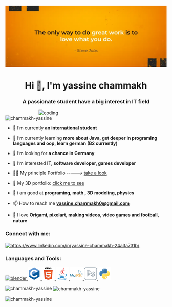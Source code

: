 ![logo](https://github.com/chammakh-yassine/chammakh-yassine/blob/main/Screenshot%202024-07-25%20044920.png)
<h1 align="center">Hi 👋, I'm yassine chammakh</h1>
<h3 align="center">A passionate student have a big interest in IT field</h3>

<img align ="right" alt="coding" width="400" src="https://media.licdn.com/dms/image/D5612AQHmfXu03WIBhA/article-cover_image-shrink_720_1280/0/1689012633580?e=2147483647&v=beta&t=tLTJ7NRLZEh7NzJTurK5kVFyZuhqvEo_QRXMfZEilPs">

<p align="left"> <img src="https://komarev.com/ghpvc/?username=chammakh-yassine&label=Profile%20views&color=0e75b6&style=flat" alt="chammakh-yassine" /> </p>

- 🔭 I’m currently **an international student**

- 🌱 I’m currently learning **more about Java, get deeper in programing languages and oop, learn german** **(B2 currently)**

- 👯 I’m looking for **a chance in Germany**

- 🤝 I’m interested **IT, software developer, games developer**

- 👨‍💻 My principle Portfolio -----> [take a look](https://chammakh-yassine.github.io/yassine.chammakh/)

- 🌱 My 3D portfolio: [click me to see](https://itdexter0.github.io/yassine3D.github.io/index.html)

- 💬 i am good at **programing, math , 3D modeling, physics**

- 📫 How to reach me **yassine.chammakh0@gmail.com**

- 👯 I love **Origami, pixelart, making videos, video games and football, nature**


<h3 align="left">Connect with me:</h3>
<p align="left">
<a href="https://linkedin.com/in/https://www.linkedin.com/in/yassine-chammakh-24a3a731b/" target="blank"><img align="center" src="https://raw.githubusercontent.com/rahuldkjain/github-profile-readme-generator/master/src/images/icons/Social/linked-in-alt.svg" alt="https://www.linkedin.com/in/yassine-chammakh-24a3a731b/" height="30" width="40" /></a>
</p>

<h3 align="left">Languages and Tools:</h3>
<p align="left"> <a href="https://www.blender.org/" target="_blank" rel="noreferrer"> <img src="https://download.blender.org/branding/community/blender_community_badge_white.svg" alt="blender" width="40" height="40"/> </a> <a href="https://www.cprogramming.com/" target="_blank" rel="noreferrer"> <img src="https://raw.githubusercontent.com/devicons/devicon/master/icons/c/c-original.svg" alt="c" width="40" height="40"/> </a> <a href="https://www.w3.org/html/" target="_blank" rel="noreferrer"> <img src="https://raw.githubusercontent.com/devicons/devicon/master/icons/html5/html5-original-wordmark.svg" alt="html5" width="40" height="40"/> </a> <a href="https://www.java.com" target="_blank" rel="noreferrer"> <img src="https://raw.githubusercontent.com/devicons/devicon/master/icons/java/java-original.svg" alt="java" width="40" height="40"/> </a> <a href="https://www.mysql.com/" target="_blank" rel="noreferrer"> <img src="https://raw.githubusercontent.com/devicons/devicon/master/icons/mysql/mysql-original-wordmark.svg" alt="mysql" width="40" height="40"/> </a> <a href="https://www.photoshop.com/en" target="_blank" rel="noreferrer"> <img src="https://raw.githubusercontent.com/devicons/devicon/master/icons/photoshop/photoshop-line.svg" alt="photoshop" width="40" height="40"/> </a> <a href="https://www.python.org" target="_blank" rel="noreferrer"> <img src="https://raw.githubusercontent.com/devicons/devicon/master/icons/python/python-original.svg" alt="python" width="40" height="40"/> </a> </p>

<p><img align="left" src="https://github-readme-stats.vercel.app/api/top-langs?username=chammakh-yassine&show_icons=true&locale=en&layout=compact" alt="chammakh-yassine" /></p>

<p>&nbsp;<img align="center" src="https://github-readme-stats.vercel.app/api?username=chammakh-yassine&show_icons=true&locale=en" alt="chammakh-yassine" /></p>

<p><img align="center" src="https://github-readme-streak-stats.herokuapp.com/?user=chammakh-yassine&" alt="chammakh-yassine" /></p>
